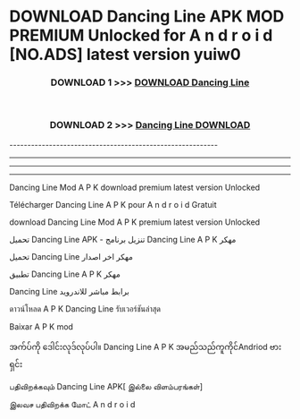 # DOWNLOAD Dancing Line  APK MOD PREMIUM Unlocked for A n d r o i d [NO.ADS] latest version yuiw0 



<div align="center">

<h3>DOWNLOAD 1 >>> <a href="https://getmod2.web.app/?judul=Dancing Line ">DOWNLOAD Dancing Line </a></h3><br>

<h3>DOWNLOAD 2 >>> <a href="https://getmod2.web.app/?judul=Dancing Line ">Dancing Line  DOWNLOAD </a></h3>

</div>
----------------------------------------------------------

----------------------------------------------------------

----------------------------------------------------------

----------------------------------------------------------

Dancing Line  Mod A P K download premium latest version Unlocked

Télécharger Dancing Line  A P K pour A n d r o i d Gratuit

download Dancing Line  Mod A P K premium latest version Unlocked

تحميل Dancing Line  APK - تنزيل برنامج Dancing Line  A P K مهكر

تحميل Dancing Line  مهكر اخر اصدار

تطبيق Dancing Line  A P K مهكر

Dancing Line  برابط مباشر للاندرويد

ดาวน์โหลด A P K Dancing Line  รับเวอร์ชันล่าสุด

Baixar A P K mod

အက်ပ်ကို ဒေါင်းလုဒ်လုပ်ပါ။ Dancing Line  A P K အမည်သည်ကူကိုင်Andriod ဗားရှင်း

பதிவிறக்கவும் Dancing Line  APK[ இல்லை விளம்பரங்கள்] 
 
இலவச பதிவிறக்க மோட் A n d r o i d



